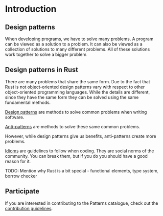 # Introduction

## Design patterns
When developing programs, we have to solve many problems. A program can be viewed as a solution to a problem. It can also be viewed as a collection of solutions to many different problems. All of these solutions work together to solve a bigger problem.

## Design patterns in Rust

There are many problems that share the same form. Due to the fact that Rust is not object-oriented design patterns vary with respect to other object-oriented programming languages. While the details are different, since they have the same form they can be solved using the same fundamental methods. 

[Design patterns](./patterns/index.md) are methods to solve common problems when writing software.

[Anti-patterns](./anti_patterns/index.md) are methods to solve these same common problems. 

However, while design patterns give us benefits, anti-patterns create more problems.

[Idioms](./idioms/index.md) are guidelines to follow when coding. They are social norms of the community. 
You can break them, but if you do you should have a good reason for it. 

TODO: Mention why Rust is a bit special - functional elements, type system, borrow checker

## Participate
If you are interested in contributing to the Patterns catalogue, check out the [contribution guidelines](./CONTRIBUTING.md). 
